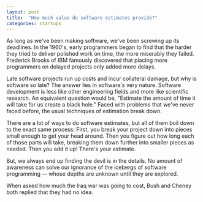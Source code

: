 ```yaml
---
layout: post
title:  "How much value do software estimates provide?"
categories: startups
---
```


As long as we've been making software, we've been screwing up its deadlines. In the 1960's, early programmers began to find that the harder they tried to deliver polished work on time, the more miserably they failed. Frederick Brooks of IBM famously discovered that placing more programmers on delayed projects only added more delays.
<!--more-->

Late software projects run up costs and incur collateral damage, but why is software so late? The answer lies in software's very nature. Software development is less like other engineering fields and more like scientific research. An equivalent question would be, "Estimate the amount of time it will take for us create a black hole." Faced with problems that we've never faced before, the usual techniques of estimation break down.

There are a lot of ways to do software estimates, but all of them boil down to the exact same process: First, you break your project down into pieces small enough to get your head around. Then you figure out how long each of those parts will take, breaking them down further into smaller pieces as needed. Then you add it up! There's your estimate.

But, we always end up finding the devil is in the details. No amount of awareness can solve our ignorance of the icebergs of software programming &mdash; whose depths are unknown until they are explored.

When asked how much the Iraq war was going to cost, Bush and Cheney both replied that they had no idea.
